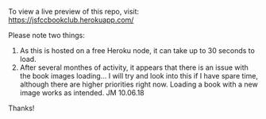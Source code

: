 To view a live preview of this repo, visit: https://jsfccbookclub.herokuapp.com/

Please note two things:
  1. As this is hosted on a free Heroku node, it can take up to 30 seconds to load.
  2. After several monthes of activity, it appears that there is an issue with the book images loading... I will try and look      into this if I have spare time, although there are higher priorities right now. Loading a book with a new image works as      intended. JM 10.06.18 

Thanks!

